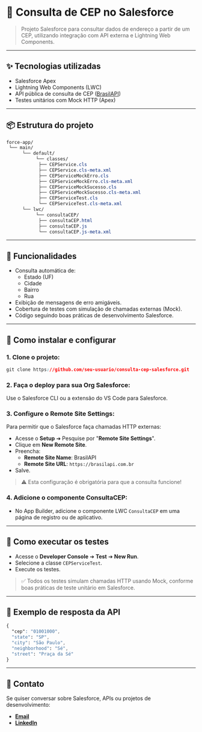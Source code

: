 # 🔎 Consulta de CEP no Salesforce

> Projeto Salesforce para consultar dados de endereço a partir de um CEP, utilizando integração com API externa e Lightning Web Components.

---

## ✨ Tecnologias utilizadas

*   Salesforce Apex
*   Lightning Web Components (LWC)
*   API pública de consulta de CEP ([BrasilAPI](https://brasilapi.com.br/))
*   Testes unitários com Mock HTTP (Apex)

---

## 📦 Estrutura do projeto

```css
force-app/
 └── main/
      └── default/
           └── classes/
            ├── CEPService.cls
            ├── CEPService.cls-meta.xml
            ├── CEPServiceMockErro.cls
            ├── CEPServiceMockErro.cls-meta.xml
            ├── CEPServiceMockSucesso.cls
            ├── CEPServiceMockSucesso.cls-meta.xml
            ├── CEPServiceTest.cls
            └── CEPServiceTest.cls-meta.xml
      └── lwc/
           └── consultaCEP/
            ├── consultaCEP.html 
            ├── consultaCEP.js   
            └── consultaCEP.js-meta.xml 
```

---

## 🏯 Funcionalidades

*   Consulta automática de:
    *   Estado (UF)
    *   Cidade
    *   Bairro
    *   Rua
*   Exibição de mensagens de erro amigáveis.
*   Cobertura de testes com simulação de chamadas externas (Mock).
*   Código seguindo boas práticas de desenvolvimento Salesforce.

---

## 🚀 Como instalar e configurar

### 1\. Clone o projeto:

```css
git clone https://github.com/seu-usuario/consulta-cep-salesforce.git
```

### 2\. Faça o deploy para sua Org Salesforce:

Use o Salesforce CLI ou a extensão do VS Code para Salesforce.

### 3\. Configure o Remote Site Settings:

Para permitir que o Salesforce faça chamadas HTTP externas:

*   Acesse o **Setup** ➔ Pesquise por "**Remote Site Settings**".
*   Clique em **New Remote Site**.
*   Preencha:
    *   **Remote Site Name**: BrasilAPI
    *   **Remote Site URL**: `https://brasilapi.com.br`
*   Salve.

> ⚠️ Esta configuração é obrigatória para que a consulta funcione!

### 4\. Adicione o componente ConsultaCEP:

*   No App Builder, adicione o componente LWC `ConsultaCEP` em uma página de registro ou de aplicativo.

---

## 🧪 Como executar os testes

*   Acesse o **Developer Console** ➔ **Test** ➔ **New Run**.
*   Selecione a classe `CEPServiceTest`.
*   Execute os testes.

> ✅ Todos os testes simulam chamadas HTTP usando Mock, conforme boas práticas de teste unitário em Salesforce.

---

## 📖 Exemplo de resposta da API

```css
{
  "cep": "01001000",
  "state": "SP",
  "city": "São Paulo",
  "neighborhood": "Sé",
  "street": "Praça da Sé"
}
```

---

## 📢 Contato

Se quiser conversar sobre Salesforce, APIs ou projetos de desenvolvimento:

*   [**Email**](mailto:1samueloliveira@gmail.com)
*   [**LinkedIn**](https://www.linkedin.com/in/samueloal/)
